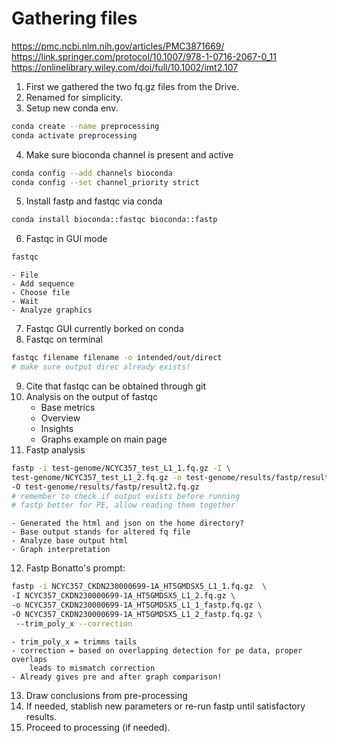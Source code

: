 # Gathering files

https://pmc.ncbi.nlm.nih.gov/articles/PMC3871669/
https://link.springer.com/protocol/10.1007/978-1-0716-2067-0_11
https://onlinelibrary.wiley.com/doi/full/10.1002/imt2.107

1. First we gathered the two fq.gz files from the Drive.
2. Renamed for simplicity.
3. Setup new conda env.
```bash
conda create --name preprocessing
conda activate preprocessing
```
4. Make sure bioconda channel is present and active
```bash
conda config --add channels bioconda
conda config --set channel_priority strict
```
5. Install fastp and fastqc via conda
```bash
conda install bioconda::fastqc bioconda::fastp
```
6. Fastqc in GUI mode
```bash
fastqc
```
    - File
    - Add sequence
    - Choose file
    - Wait
    - Analyze graphics

7. Fastqc GUI currently borked on conda
8. Fastqc on terminal
```bash
fastqc filename filename -o intended/out/direct
# make sure output direc already exists!
```
9. Cite that fastqc can be obtained through git
10. Analysis on the output of fastqc
    - Base metrics
    - Overview
    - Insights
    - Graphs example on main page
11. Fastp analysis
```bash
fastp -i test-genome/NCYC357_test_L1_1.fq.gz -I \
test-genome/NCYC357_test_L1_2.fq.gz -o test-genome/results/fastp/result1.fq.gz \
-O test-genome/results/fastp/result2.fq.gz
# remember to check if output exists before running
# fastp better for PE, allow reading them together
```
    - Generated the html and json on the home directory?
    - Base output stands for altered fq file
    - Analyze base output html
    - Graph interpretation
12. Fastp Bonatto's prompt:
``` bash
fastp -i NCYC357_CKDN230000699-1A_HT5GMDSX5_L1_1.fq.gz  \
-I NCYC357_CKDN230000699-1A_HT5GMDSX5_L1_2.fq.gz \
-o NCYC357_CKDN230000699-1A_HT5GMDSX5_L1_1_fastp.fq.gz \
-O NCYC357_CKDN230000699-1A_HT5GMDSX5_L1_2_fastp.fq.gz \ 
 --trim_poly_x --correction
```
    - trim_poly_x = trimms tails
    - correction = based on overlapping detection for pe data, proper overlaps
        leads to mismatch correction
    - Already gives pre and after graph comparison!
13. Draw conclusions from pre-processing
14. If needed, stablish new parameters or re-run fastp until satisfactory
    results.
15. Proceed to processing (if needed).

